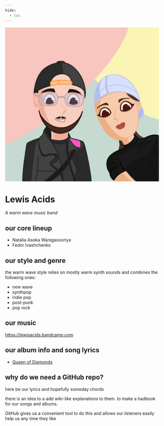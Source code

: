 ```yaml
---
hide:
  - toc
---
```


![Lewis Acids - a warm wave music band](images/lewis_acids_by_Ahmad.jpg)

# Lewis Acids

_A warm wave music band_

## our core lineup
* Natalia Asoka Wanigasooriya
* Fedor Ivashchenko

## our style and genre
the warm wave style relies on mostly warm synth sounds and combines the following ones:
* new wave
* synthpop
* indie pop
* post-punk
* pop rock

## our music
https://lewisacids.bandcamp.com

## our album info and song lyrics
* [Queen of Diamonds](https://lewisacids.github.io/queen-of-diamonds)

## why do we need a GitHub repo?
here be our lyrics and hopefully someday chords

there is an idea to a add wiki-like explanations to them. to make a hadbook for our songs and albums.

GitHub gives us a convenient tool to do this and allows our listeners easily help us any time they like
